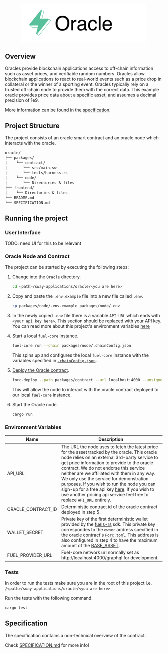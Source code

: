 <p align="center">
    <picture>
        <source media="(prefers-color-scheme: dark)" srcset=".docs/oracle-logo-dark-theme.png">
        <img alt="oracle logo" width="400px" src=".docs/oracle-logo-light-theme.png">
    </picture>
</p>

## Overview

Oracles provide blockchain applications access to off-chain information such as asset prices, and verifiable random numbers.  Oracles allow blockchain applications to react to real-world events such as a price drop in collateral or the winner of a sporting event.  Oracles typically rely on a trusted off-chain node to provide them with the correct data.  This example oracle provides price data about a specific asset, and assumes a decimal precision of 1e9.

More information can be found in the [specification](./SPECIFICATION.md).

## Project Structure

The project consists of an oracle smart contract and an oracle node which interacts with the oracle.

<!--Only show most important files e.g. script to run, build etc.-->

```
oracle/
├── packages/
|    └── contract/
|       └── src/main.sw
|       └── tests/harness.rs
|    └── node/
|       └── Directories & files
├── frontend/
|    └── Directories & files
└── README.md
└── SPECIFICATION.md
```

## Running the project

### User Interface

TODO: need UI for this to be relevant

### Oracle Node and Contract

The project can be started by executing the following steps:

1. Change into the `Oracle` directory.

    ```bash
    cd <path>/sway-applications/oracle/<you are here>
    ```

2. Copy and paste the `.env.example` file into a new file called `.env`.

    ```bash
    cp packages/node/.env.example packages/node/.env
    ```

3. In the newly copied `.env` file there is a variable `API_URL` which ends with `<your api key here>`.  This section should be replaced with your API key.  You can read more about this project's environment variables [here](#environment-variables)

4. Start a local `fuel-core` instance.

    ```bash
    fuel-core run --chain packages/node/.chainConfig.json
    ```

    This spins up and configures the local `fuel-core` instance with the variables specified in [`.chainConfig.json`](./packages/node/.chainConfig.json).

5. [Deploy the Oracle contract](#step-5).

    ```bash
    forc-deploy --path packages/contract --url localhost:4000 --unsigned
    ```

    This will allow the node to interact with the oracle contract deployed to our local `fuel-core` instance.

6. Start the Oracle node.

    ```bash
    cargo run
    ```

### Environment Variables

| Name               | Description |
|--------------------|-------------|
| API_URL            | The URL the node uses to fetch the latest price for the asset tracked by the oracle. This oracle node relies on an external 3rd-party service to get price information to provide to the oracle contract.  We do not endorse this service neither are we affiliated with them in any way.  We only use the service for demonstration purposes.  If you wish to run the node you can sign-up for a free api key [here](https://www.cryptocompare.com/).  If you wish to use another pricing api service feel free to replace `API_URL` entirely. |
| ORACLE_CONTRACT_ID | Deterministic contract id of the oracle contract deployed in step 5. |
| WALLET_SECRET      | Private key of the first deterministic wallet provided by the [fuels-rs](https://github.com/FuelLabs/fuels-rs) sdk.  This private key correspondes to the `owner` address specified in the oracle contract's [`Forc.toml`](./packages/contract/Forc.toml).  This address is also configured in step 4 to have the maximum amount of the [BASE_ASSET](https://github.com/FuelLabs/sway/blob/master/sway-lib-std/src/constants.sw). |
| FUEL_PROVIDER_URL  | Fuel-core network url normally set as http://localhost:4000/graphql for development. |

### Tests
In order to run the tests make sure you are in the root of this project i.e. `/<path>/sway-applications/oracle/<you are here>`

Run the tests with the following command.

```bash
cargo test
```

## Specification

The specification contains a non-technical overview of the contract.

Check [SPECIFICATION.md](./SPECIFICATION.md) for more info!
